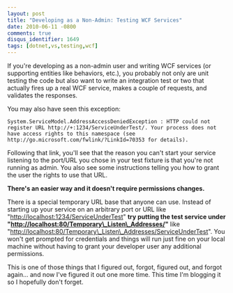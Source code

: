 ```yaml
---
layout: post
title: "Developing as a Non-Admin: Testing WCF Services"
date: 2010-06-11 -0800
comments: true
disqus_identifier: 1649
tags: [dotnet,vs,testing,wcf]
---
```

If you're developing as a non-admin user and writing WCF services (or
supporting entities like behaviors, etc.), you probably not only are
unit testing the code but also want to write an integration test or two
that actually fires up a real WCF service, makes a couple of requests,
and validates the responses.

You may also have seen this exception:

`System.ServiceModel.AddressAccessDeniedException : HTTP could not register URL http://+:1234/ServiceUnderTest/. Your process does not have access rights to this namespace (see http://go.microsoft.com/fwlink/?LinkId=70353 for details).`

Following that link, you'll see that the reason you can't start your
service listening to the port/URL you chose in your test fixture is that
you're not running as admin. You also see some instructions telling you
how to grant the user the rights to use that URL.

**There's an easier way and it doesn't require permissions changes.**

There is a special temporary URL base that anyone can use. Instead of
starting up your service on an arbitrary port or URL like
"<http://localhost:1234/ServiceUnderTest>" **try putting the test service
under "<http://localhost:80/Temporary\_Listen\_Addresses/>"** like
"<http://localhost:80/Temporary\_Listen\_Addresses/ServiceUnderTest>". You
won't get prompted for credentials and things will run just fine on your
local machine without having to grant your developer user any additional
permissions.

This is one of those things that I figured out, forgot, figured out, and
forgot again... and now I've figured it out one more time. This time I'm
blogging it so I hopefully don't forget.
